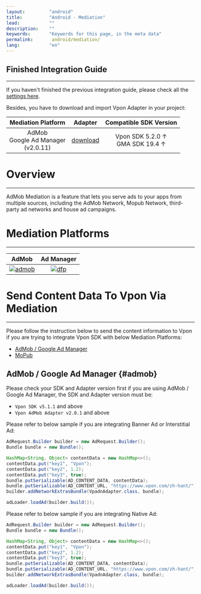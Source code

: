 ```yaml
---
layout:         "android"
title:          "Android - Mediation"
lead:           ""
description:    ""
keywords:       "Keywords for this page, in the meta data"
permalink:       android/mediation/
lang:           "en"
---
```

## Finished Integration Guide
---
If you haven't finished the previous integration guide, please check all the [settings here](../integration-guide/).

Besides, you have to download and import Vpon Adapter in your project:

| Mediation Platform | Adapter | Compatible SDK Version|
|:------------------:|:-------:|:---:|
| AdMob <br> Google Ad Manager <br> (v2.0.11) | [download] | Vpon SDK 5.2.0 ↑ <br> GMA SDK 19.4 ↑ | 

# Overview
---
AdMob Mediation is a feature that lets you serve ads to your apps from multiple sources, including the AdMob Network, Mopub Network, third-party ad networks and house ad campaigns.


# Mediation Platforms
---

| AdMob         | Ad Manager |
| :-----------: | :---------:|
| [![admob]][1] | [![dfp]][2]|



# Send Content Data To Vpon Via Mediation
---
Please follow the instruction below to send the content information to Vpon if you are trying to integrate Vpon SDK with below Mediation Platforms:

* [AdMob / Google Ad Manager][5]
* [MoPub][6]

## AdMob / Google Ad Manager {#admob}

Please check your SDK and Adapter version first if you are using AdMob / Google Ad Manager, the SDK and Adapter version must be:

* `Vpon SDK v5.1.1` and above
* `Vpon AdMob Adapter v2.0.1` and above

Please refer to below sample if you are integrating Banner Ad or Interstitial Ad:

```java
AdRequest.Builder builder = new AdRequest.Builder();
Bundle bundle = new Bundle();

HashMap<String, Object> contentData = new HashMap<>();
contentData.put("key1", "Vpon");
contentData.put("key2", 1.2);
contentData.put("key3", true);
bundle.putSerializable(AD_CONTENT_DATA, contentData);
bundle.putSerializable(AD_CONTENT_URL, "https://www.vpon.com/zh-hant/");
builder.addNetworkExtrasBundle(VpadnAdapter.class, bundle);

adLoader.loadAd(builder.build());
```

Please refer to below sample if you are integrating Native Ad:

```java
AdRequest.Builder builder = new AdRequest.Builder();
Bundle bundle = new Bundle();

HashMap<String, Object> contentData = new HashMap<>();
contentData.put("key1", "Vpon");
contentData.put("key2", 1.2);
contentData.put("key3", true);
bundle.putSerializable(AD_CONTENT_DATA, contentData);
bundle.putSerializable(AD_CONTENT_URL, "https://www.vpon.com/zh-hant/");
builder.addNetworkExtrasBundle(VpadnAdapter.class, bundle);

adLoader.loadAd(builder.build());
```

<!-- ## MoPub {#mopub}

Please check your SDK and Adapter version first if you are using Mopub, the SDK and Adapter version must be:

* `Vpon SDK v5.1.1` and above
* `MoPub SDK v5.13.0` and above
* `Vpon MoPub Adapter v1.1.0` and above

```java
Map<String, Object> contentData = new HashMap<>();
contentData.put("key1", "MoPub");
contentData.put("key2", 1.2);
contentData.put("key3", true);

Map<String, Object> localExtras = new HashMap<>();
localExtras.put(AD_CONTENT_DATA, contentData);
localExtras.put(AD_CONTENT_URL, "https://www.vpon.com/zh-hant/");

adView.setLocalExtras(localExtras);
``` -->



[admob]: {{site.imgurl}}/admob-logo2.png
[dfp]:   {{site.imgurl}}/GoogleAdManagerLogo.png
[mopub]: {{site.imgurl}}/mopub-logo.png
[smaato]: {{site.imgurl}}/smaato-logo.png

[1]: admob
[2]: dfp
[3]: mopub
[4]: smaato
[5]: {{site.baseurl}}/android/mediation/#admob
[6]: {{site.baseurl}}/android/mediation/#mopub
[download]: https://github.com/vpon-sdk/Vpon-android-examples/tree/master/admob-adapter